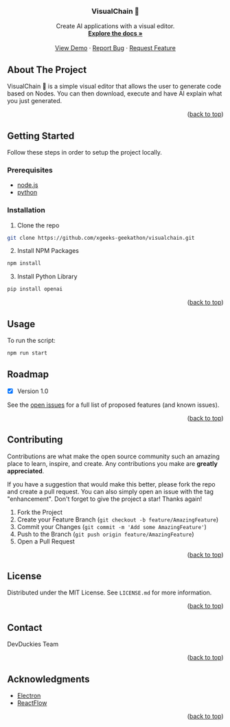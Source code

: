 <a name="readme-top"></a>
<br />

<div align="center">
  <h3 align="center">VisualChain 🔗</h3>

  <!-- TODO: Fix Links? -->
  <p align="center">
    Create AI applications with a visual editor.
    <br />
    <a href="https://github.com/xgeeks-geekathon/visualchain"><strong>Explore the docs »</strong></a>
    <br />
    <br />
    <a href="https://github.com/xgeeks-geekathon/visualchain">View Demo</a>
    ·
    <a href="https://github.com/xgeeks-geekathon/visualchain/issues">Report Bug</a>
    ·
    <a href="https://github.com/xgeeks-geekathon/visualchain/issues">Request Feature</a>
  </p>
</div>

## About The Project

VisualChain 🔗 is a simple visual editor that allows the user to generate code based on Nodes. You can then download, execute and have AI explain what you just generated.

<p align="right">(<a href="#readme-top">back to top</a>)</p>

## Getting Started

Follow these steps in order to setup the project locally.

### Prerequisites

- [node.js](https://nodejs.org/en/)
- [python](https://python.org/)

### Installation

1. Clone the repo

```sh
git clone https://github.com/xgeeks-geekathon/visualchain.git
```

2. Install NPM Packages

```sh
npm install
```

3. Install Python Library

```sh
pip install openai
```

<p align="right">(<a href="#readme-top">back to top</a>)</p>

## Usage

To run the script:

```sh
npm run start
```

## Roadmap

- [x] Version 1.0

See the [open issues](https://github.com/xgeeks-geekathon/visualchain/issues) for a full list of proposed features (and known issues).

<p align="right">(<a href="#readme-top">back to top</a>)</p>

## Contributing

Contributions are what make the open source community such an amazing place to learn, inspire, and create. Any contributions you make are **greatly appreciated**.

If you have a suggestion that would make this better, please fork the repo and create a pull request. You can also simply open an issue with the tag "enhancement".
Don't forget to give the project a star! Thanks again!

1. Fork the Project
2. Create your Feature Branch (`git checkout -b feature/AmazingFeature`)
3. Commit your Changes (`git commit -m 'Add some AmazingFeature'`)
4. Push to the Branch (`git push origin feature/AmazingFeature`)
5. Open a Pull Request

<p align="right">(<a href="#readme-top">back to top</a>)</p>

<!-- LICENSE -->

## License

Distributed under the MIT License. See `LICENSE.md` for more information.

<p align="right">(<a href="#readme-top">back to top</a>)</p>

<!-- CONTACT -->

## Contact

DevDuckies Team

<p align="right">(<a href="#readme-top">back to top</a>)</p>

<!-- ACKNOWLEDGMENTS -->

## Acknowledgments

- [Electron](https://www.electronjs.org/)
- [ReactFlow](https://reactflow.dev/)

<p align="right">(<a href="#readme-top">back to top</a>)</p>
